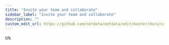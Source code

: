 ```yaml
---
title: "Invite your team and collaborate"
sidebar_label: "Invite your team and collaborate"
description: ""
custom_edit_url: https://github.com/netdata/netdata/edit/master/docs/configure/invite-collaborate.md
---
```




t/k
